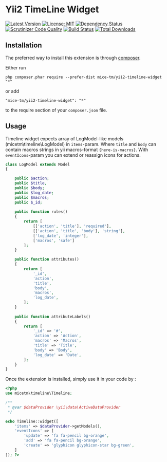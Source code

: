 Yii2 TimeLine Widget
====================

[![Latest Version](https://img.shields.io/github/tag/mice-tm/yii2-timeline-widget.svg?style=flat-square&label=release)](https://github.com/mice-tm/yii2-timeline-widget/releases)
[![License: MIT](https://img.shields.io/badge/License-MIT-yellow.svg)](https://opensource.org/licenses/MIT)
[![Dependency Status](https://www.versioneye.com/user/projects/5a2025600fb24f0018f8c517/badge.svg?style=flat-square)](https://www.versioneye.com/user/projects/5a2025600fb24f0018f8c517)
[![Scrutinizer Code Quality](https://scrutinizer-ci.com/g/mice-tm/yii2-timeline-widget/badges/quality-score.png?b=master)](https://scrutinizer-ci.com/g/mice-tm/yii2-timeline-widget/?branch=master)
[![Build Status](https://scrutinizer-ci.com/g/mice-tm/yii2-timeline-widget/badges/build.png?b=master)](https://scrutinizer-ci.com/g/mice-tm/yii2-timeline-widget/build-status/master)
[![Total Downloads](https://img.shields.io/packagist/dt/mice-tm/yii2-timeline-widget.svg?style=flat-square)](https://packagist.org/packages/mice-tm/yii2-timeline-widget)


Installation
------------

The preferred way to install this extension is through [composer](http://getcomposer.org/download/).

Either run

```
php composer.phar require --prefer-dist mice-tm/yii2-timeline-widget "*"
```

or add

```
"mice-tm/yii2-timeline-widget": "*"
```

to the require section of your `composer.json` file.


Usage
-----
Timeline widget expects array of LogModel-like models (micetm\timeline\LogModel) in `items`-param.
Where `title` and `body` can contain macros strings in yii macros-format `{here-is-macros}`.
With `eventIcons`-param you can extend or reassign icons for actions. 
 
```php
class LogModel extends Model
{

    public $action;
    public $title,
    public $body;
    public $log_date;
    public $macros;
    public $_id;
    
    public function rules()
    {
        return [
            [['action', 'title'], 'required'],
            [['action', 'title', 'body'], 'string'],
            ['log_date', 'integer'],
            ['macros', 'safe']
        ];
    }

    public function attributes()
    {
        return [
            '_id',
            'action',
            'title',
            'body',
            'macros',
            'log_date',
        ];
    }
    
    public function attributeLabels()
    {
        return [
            '_id' => '#',
            'action' => 'Action',
            'macros' => 'Macros',
            'title' => 'Title',
            'body' => 'Body',
            'log_date' => 'Date',
        ];
    }
}
```

Once the extension is installed, simply use it in your code by  :

```php
<?php
use micetm\timeline\Timeline;

/**
 * @var $dataProvider \yii\data\ActiveDataProvider
 */

echo Timeline::widget([
    'items' => $dataProvider->getModels(),
    'eventIcons' => [
        'update' => 'fa fa-pencil bg-orange',
        'add' => 'fa fa-pencil bg-orange',
        'create' => 'glyphicon glyphicon-star bg-green',
    ]
]); ?>

```
